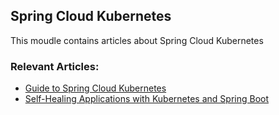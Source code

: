 ## Spring Cloud Kubernetes

This moudle contains articles about Spring Cloud Kubernetes

### Relevant Articles:

- [Guide to Spring Cloud Kubernetes](https://www.baeldung.com/spring-cloud-kubernetes)
- [Self-Healing Applications with Kubernetes and Spring Boot](https://www.baeldung.com/spring-boot-kubernetes-self-healing-apps)
